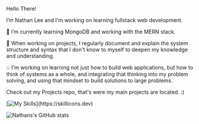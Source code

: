 Hello There!

  I’m Nathan Lee and I'm working on learning fullstack web development.
  
  🌱 I’m currently learning MongoDB and working with the MERN stack.
  
  📖 When working on projects, I regularly document and explain the system structure and syntax that I don't know to myself to deepen my knowledge and understanding.
  
  💡 I'm working on learning not just how to build web applications, but how to think of systems as a whole, and integrating that thinking into my problem solving, and using that mindset to build solutions to large problems.
  
 Check out my Projects repo, that's were my main projects are located. :)

[![My Skills](https://skillicons.dev/icons?i=ts,js,express,mongodb,react,rust,postgres,bash,solidity,linux,git,nodejs,)](https://skillicons.dev)


![Nathans's GitHub stats](https://github-readme-stats.vercel.app/api?username=nslee333&show_icons=true&theme=dark)


<!-- [![Top Langs](https://github-readme-stats.vercel.app/api/top-langs/?username=nslee333&show_icons=true&theme=dark)](https://github.com/nslee333/github-readme-stats) -->


